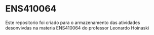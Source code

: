 # ENS410064
Este repositorio foi criado para o armazenamento das atividades desonvivdas na materia ENS410064 do professor Leonardo Hoinaski
